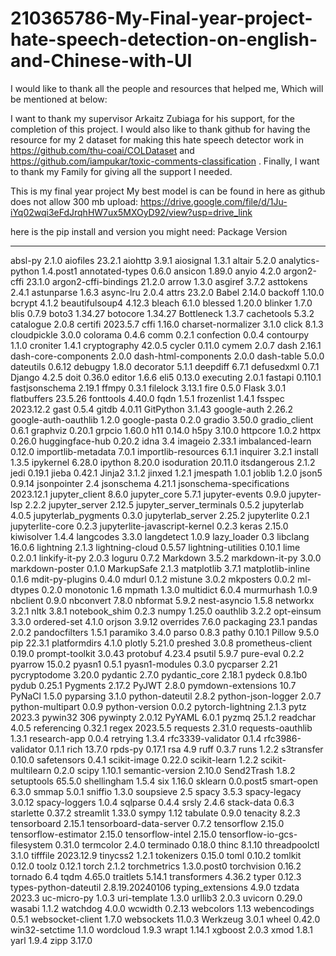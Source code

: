 # 210365786-My-Final-year-project-hate-speech-detection-on-english-and-Chinese-with-UI

I would like to thank all the people and resources that helped me, Which will be mentioned at below: 

I want to thank my supervisor Arkaitz Zubiaga for his support, for the completion of this project.
I would also like to thank github for having the resource for my 2 dataset for making this hate speech detector work in https://github.com/thu-coai/COLDataset and https://github.com/iampukar/toxic-comments-classification .
Finally, I want to thank my Family for giving all the support I needed.

This is my final year project
My best model is can be found in here as github does not allow 300 mb upload: https://drive.google.com/file/d/1Ju-iYq02wqi3eFdJrqhHW7ux5MXOyD92/view?usp=drive_link

here is the pip install and version  you might need:
Package                       Version
----------------------------- ---------------
absl-py                       2.1.0
aiofiles                      23.2.1
aiohttp                       3.9.1
aiosignal                     1.3.1
altair                        5.2.0
analytics-python              1.4.post1
annotated-types               0.6.0
ansicon                       1.89.0
anyio                         4.2.0
argon2-cffi                   23.1.0
argon2-cffi-bindings          21.2.0
arrow                         1.3.0
asgiref                       3.7.2
asttokens                     2.4.1
astunparse                    1.6.3
async-lru                     2.0.4
attrs                         23.2.0
Babel                         2.14.0
backoff                       1.10.0
bcrypt                        4.1.2
beautifulsoup4                4.12.3
bleach                        6.1.0
blessed                       1.20.0
blinker                       1.7.0
blis                          0.7.9
boto3                         1.34.27
botocore                      1.34.27
Bottleneck                    1.3.7
cachetools                    5.3.2
catalogue                     2.0.8
certifi                       2023.5.7
cffi                          1.16.0
charset-normalizer            3.1.0
click                         8.1.3
cloudpickle                   3.0.0
colorama                      0.4.6
comm                          0.2.1
confection                    0.0.4
contourpy                     1.1.0
croniter                      1.4.1
cryptography                  42.0.5
cycler                        0.11.0
cymem                         2.0.7
dash                          2.16.1
dash-core-components          2.0.0
dash-html-components          2.0.0
dash-table                    5.0.0
dateutils                     0.6.12
debugpy                       1.8.0
decorator                     5.1.1
deepdiff                      6.7.1
defusedxml                    0.7.1
Django                        4.2.5
doit                          0.36.0
editor                        1.6.6
eli5                          0.13.0
executing                     2.0.1
fastapi                       0.110.1
fastjsonschema                2.19.1
ffmpy                         0.3.1
filelock                      3.13.1
fire                          0.5.0
Flask                         3.0.1
flatbuffers                   23.5.26
fonttools                     4.40.0
fqdn                          1.5.1
frozenlist                    1.4.1
fsspec                        2023.12.2
gast                          0.5.4
gitdb                         4.0.11
GitPython                     3.1.43
google-auth                   2.26.2
google-auth-oauthlib          1.2.0
google-pasta                  0.2.0
gradio                        3.50.0
gradio_client                 0.6.1
graphviz                      0.20.1
grpcio                        1.60.0
h11                           0.14.0
h5py                          3.10.0
httpcore                      1.0.2
httpx                         0.26.0
huggingface-hub               0.20.2
idna                          3.4
imageio                       2.33.1
imbalanced-learn              0.12.0
importlib-metadata            7.0.1
importlib-resources           6.1.1
inquirer                      3.2.1
install                       1.3.5
ipykernel                     6.28.0
ipython                       8.20.0
isoduration                   20.11.0
itsdangerous                  2.1.2
jedi                          0.19.1
jieba                         0.42.1
Jinja2                        3.1.2
jinxed                        1.2.1
jmespath                      1.0.1
joblib                        1.2.0
json5                         0.9.14
jsonpointer                   2.4
jsonschema                    4.21.1
jsonschema-specifications     2023.12.1
jupyter_client                8.6.0
jupyter_core                  5.7.1
jupyter-events                0.9.0
jupyter-lsp                   2.2.2
jupyter_server                2.12.5
jupyter_server_terminals      0.5.2
jupyterlab                    4.0.5
jupyterlab_pygments           0.3.0
jupyterlab_server             2.25.2
jupyterlite                   0.2.1
jupyterlite-core              0.2.3
jupyterlite-javascript-kernel 0.2.3
keras                         2.15.0
kiwisolver                    1.4.4
langcodes                     3.3.0
langdetect                    1.0.9
lazy_loader                   0.3
libclang                      16.0.6
lightning                     2.1.3
lightning-cloud               0.5.57
lightning-utilities           0.10.1
lime                          0.2.0.1
linkify-it-py                 2.0.3
loguru                        0.7.2
Markdown                      3.5.2
markdown-it-py                3.0.0
markdown-poster               0.1.0
MarkupSafe                    2.1.3
matplotlib                    3.7.1
matplotlib-inline             0.1.6
mdit-py-plugins               0.4.0
mdurl                         0.1.2
mistune                       3.0.2
mkposters                     0.0.2
ml-dtypes                     0.2.0
monotonic                     1.6
mpmath                        1.3.0
multidict                     6.0.4
murmurhash                    1.0.9
nbclient                      0.9.0
nbconvert                     7.8.0
nbformat                      5.9.2
nest-asyncio                  1.5.8
networkx                      3.2.1
nltk                          3.8.1
notebook_shim                 0.2.3
numpy                         1.25.0
oauthlib                      3.2.2
opt-einsum                    3.3.0
ordered-set                   4.1.0
orjson                        3.9.12
overrides                     7.6.0
packaging                     23.1
pandas                        2.0.2
pandocfilters                 1.5.1
paramiko                      3.4.0
parso                         0.8.3
pathy                         0.10.1
Pillow                        9.5.0
pip                           22.3.1
platformdirs                  4.1.0
plotly                        5.21.0
preshed                       3.0.8
prometheus-client             0.19.0
prompt-toolkit                3.0.43
protobuf                      4.23.4
psutil                        5.9.7
pure-eval                     0.2.2
pyarrow                       15.0.2
pyasn1                        0.5.1
pyasn1-modules                0.3.0
pycparser                     2.21
pycryptodome                  3.20.0
pydantic                      2.7.0
pydantic_core                 2.18.1
pydeck                        0.8.1b0
pydub                         0.25.1
Pygments                      2.17.2
PyJWT                         2.8.0
pymdown-extensions            10.7
PyNaCl                        1.5.0
pyparsing                     3.1.0
python-dateutil               2.8.2
python-json-logger            2.0.7
python-multipart              0.0.9
python-version                0.0.2
pytorch-lightning             2.1.3
pytz                          2023.3
pywin32                       306
pywinpty                      2.0.12
PyYAML                        6.0.1
pyzmq                         25.1.2
readchar                      4.0.5
referencing                   0.32.1
regex                         2023.5.5
requests                      2.31.0
requests-oauthlib             1.3.1
research-app                  0.0.4
retrying                      1.3.4
rfc3339-validator             0.1.4
rfc3986-validator             0.1.1
rich                          13.7.0
rpds-py                       0.17.1
rsa                           4.9
ruff                          0.3.7
runs                          1.2.2
s3transfer                    0.10.0
safetensors                   0.4.1
scikit-image                  0.22.0
scikit-learn                  1.2.2
scikit-multilearn             0.2.0
scipy                         1.10.1
semantic-version              2.10.0
Send2Trash                    1.8.2
setuptools                    65.5.0
shellingham                   1.5.4
six                           1.16.0
sklearn                       0.0.post5
smart-open                    6.3.0
smmap                         5.0.1
sniffio                       1.3.0
soupsieve                     2.5
spacy                         3.5.3
spacy-legacy                  3.0.12
spacy-loggers                 1.0.4
sqlparse                      0.4.4
srsly                         2.4.6
stack-data                    0.6.3
starlette                     0.37.2
streamlit                     1.33.0
sympy                         1.12
tabulate                      0.9.0
tenacity                      8.2.3
tensorboard                   2.15.1
tensorboard-data-server       0.7.2
tensorflow                    2.15.0
tensorflow-estimator          2.15.0
tensorflow-intel              2.15.0
tensorflow-io-gcs-filesystem  0.31.0
termcolor                     2.4.0
terminado                     0.18.0
thinc                         8.1.10
threadpoolctl                 3.1.0
tifffile                      2023.12.9
tinycss2                      1.2.1
tokenizers                    0.15.0
toml                          0.10.2
tomlkit                       0.12.0
toolz                         0.12.1
torch                         2.1.2
torchmetrics                  1.3.0.post0
torchvision                   0.16.2
tornado                       6.4
tqdm                          4.65.0
traitlets                     5.14.1
transformers                  4.36.2
typer                         0.12.3
types-python-dateutil         2.8.19.20240106
typing_extensions             4.9.0
tzdata                        2023.3
uc-micro-py                   1.0.3
uri-template                  1.3.0
urllib3                       2.0.3
uvicorn                       0.29.0
wasabi                        1.1.2
watchdog                      4.0.0
wcwidth                       0.2.13
webcolors                     1.13
webencodings                  0.5.1
websocket-client              1.7.0
websockets                    11.0.3
Werkzeug                      3.0.1
wheel                         0.42.0
win32-setctime                1.1.0
wordcloud                     1.9.3
wrapt                         1.14.1
xgboost                       2.0.3
xmod                          1.8.1
yarl                          1.9.4
zipp                          3.17.0

